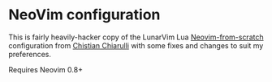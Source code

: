 # NeoVim configuration

This is fairly heavily-hacker copy of the LunarVim Lua 
[Neovim-from-scratch](https://github.com/LunarVim/Neovim-from-scratch)
configuration from [Chistian Chiarulli](mailto:chrisatmachine@gmail.com) with
some fixes and changes to suit my preferences.

Requires Neovim 0.8+

